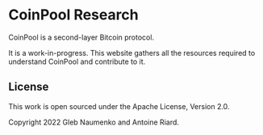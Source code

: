 # CoinPool Research

CoinPool is a second-layer Bitcoin protocol.

It is a work-in-progress. This website gathers all the resources required to understand CoinPool
and contribute to it.

## License

This work is open sourced under the Apache License, Version 2.0.

Copyright 2022 Gleb Naumenko and Antoine Riard.
